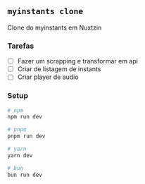 ## `myinstants clone`

Clone do myinstants em Nuxtzin

### Tarefas

- [ ] Fazer um scrapping e transformar em api
- [ ] Criar de listagem de instants
- [ ] Criar player de audio

### Setup

```bash
# npm
npm run dev

# pnpm
pnpm run dev

# yarn
yarn dev

# bun
bun run dev
```

